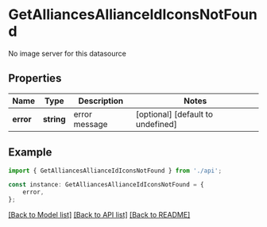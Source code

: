 # GetAlliancesAllianceIdIconsNotFound

No image server for this datasource

## Properties

Name | Type | Description | Notes
------------ | ------------- | ------------- | -------------
**error** | **string** | error message | [optional] [default to undefined]

## Example

```typescript
import { GetAlliancesAllianceIdIconsNotFound } from './api';

const instance: GetAlliancesAllianceIdIconsNotFound = {
    error,
};
```

[[Back to Model list]](../README.md#documentation-for-models) [[Back to API list]](../README.md#documentation-for-api-endpoints) [[Back to README]](../README.md)
